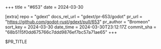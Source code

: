 +++
title = "#653"
date = 2024-03-30

[extra]
repo = "gdext"
docs_rel_url = "gdext/pr-653/godot"
pr_url = "https://github.com/godot-rust/gdext/pull/653"
pr_author = "Bromeon"
sort_key = 2024-03-30
date_time = 2024-03-30T23:12:17Z
commit_sha = "68b5115f0dd675766c7ddd9876ef7bc57a71ae65"
+++

$PR_TITLE
